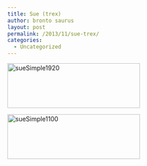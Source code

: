 ```yaml
---
title: Sue (trex)
author: bronto saurus
layout: post
permalink: /2013/11/sue-trex/
categories:
  - Uncategorized
---
```

[<img src="http://brontosaurusrex.mooo.com/wp-content/uploads/2013/11/sueSimple1920-300x101.png" alt="sueSimple1920" width="300" height="101" class="alignleft size-medium wp-image-2759" />][1]

[<img src="http://brontosaurusrex.mooo.com/wp-content/uploads/2013/11/sueSimple1100-300x101.png" alt="sueSimple1100" width="300" height="101" class="alignleft size-medium wp-image-2760" />][2]

 [1]: http://brontosaurusrex.mooo.com/wp-content/uploads/2013/11/sueSimple1920.png
 [2]: http://brontosaurusrex.mooo.com/wp-content/uploads/2013/11/sueSimple1100.png